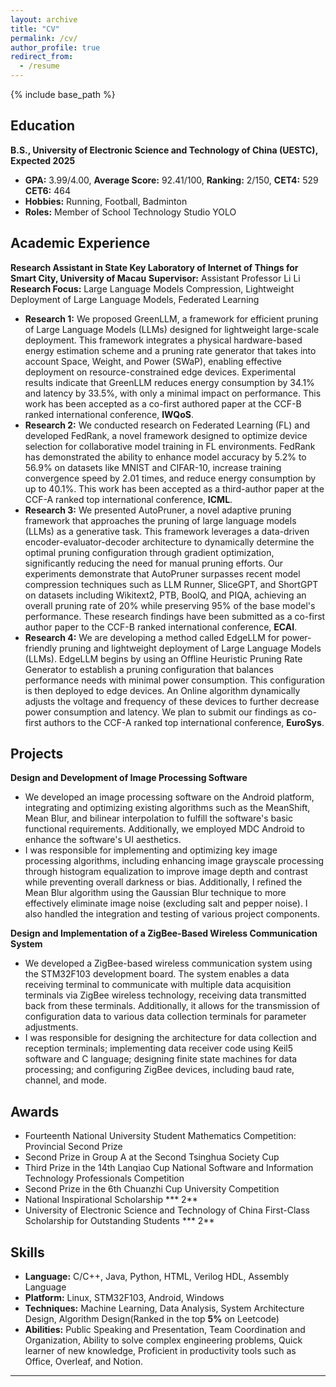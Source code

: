```yaml
---
layout: archive
title: "CV"
permalink: /cv/
author_profile: true
redirect_from:
  - /resume
---
```


{% include base_path %}

## Education
**B.S., University of Electronic Science and Technology of China (UESTC), Expected 2025**
- **GPA:** 3.99/4.00, **Average Score:** 92.41/100,  **Ranking:** 2/150,  **CET4:** 529 **CET6:** 464
- **Hobbies:** Running, Football, Badminton
- **Roles:** Member of School Technology Studio YOLO

## Academic Experience 
**Research Assistant in State Key Laboratory of Internet of Things for Smart City, University of Macau**
**Supervisor:** Assistant Professor Li Li
**Research Focus:** Large Language Models Compression, Lightweight Deployment of Large Language Models, Federated Learning
- **Research 1:** We proposed GreenLLM, a framework for efficient pruning of Large Language Models (LLMs) designed for lightweight large-scale deployment. This framework integrates a physical hardware-based energy estimation scheme and a pruning rate generator that takes into account Space, Weight, and Power (SWaP), enabling effective deployment on resource-constrained edge devices. Experimental results indicate that GreenLLM reduces energy consumption by 34.1% and latency by 33.5%, with only a minimal impact on performance. This work has been accepted as a co-first authored paper at the CCF-B ranked international conference, **IWQoS**.
- **Research 2:** We conducted research on Federated Learning (FL) and developed FedRank, a novel framework designed to optimize device selection for collaborative model training in FL environments. FedRank has demonstrated the ability to enhance model accuracy by 5.2% to 56.9% on datasets like MNIST and CIFAR-10, increase training convergence speed by 2.01 times, and reduce energy consumption by up to 40.1%. This work has been accepted as a third-author paper at the CCF-A ranked top international conference, **ICML**.
- **Research 3:** We presented AutoPruner, a novel adaptive pruning framework that approaches the pruning of large language models (LLMs) as a generative task. This framework leverages a data-driven encoder-evaluator-decoder architecture to dynamically determine the optimal pruning configuration through gradient optimization, significantly reducing the need for manual pruning efforts. Our experiments demonstrate that AutoPruner surpasses recent model compression techniques such as LLM Runner, SliceGPT, and ShortGPT on datasets including Wikitext2, PTB, BoolQ, and PIQA, achieving an overall pruning rate of 20% while preserving 95% of the base model's performance. These research findings have been submitted as a co-first author paper to the CCF-B ranked international conference, **ECAI**.
- **Research 4:** We are developing a method called EdgeLLM for power-friendly pruning and lightweight deployment of Large Language Models (LLMs). EdgeLLM begins by using an Offline Heuristic Pruning Rate Generator to establish a pruning configuration that balances performance needs with minimal power consumption. This configuration is then deployed to edge devices. An Online algorithm dynamically adjusts the voltage and frequency of these devices to further decrease power consumption and latency. We plan to submit our findings as co-first authors to the CCF-A ranked top international conference, **EuroSys**.

## Projects
**Design and Development of Image Processing Software**
- We developed an image processing software on the Android platform, integrating and optimizing existing algorithms such as the MeanShift, Mean Blur, and bilinear interpolation to fulfill the software's basic functional requirements. Additionally, we employed MDC Android to enhance the software's UI aesthetics.
- I was responsible for implementing and optimizing key image processing algorithms, including enhancing image grayscale processing through histogram equalization to improve image depth and contrast while preventing overall darkness or bias. Additionally, I refined the Mean Blur algorithm using the Gaussian Blur technique to more effectively eliminate image noise (excluding salt and pepper noise). I also handled the integration and testing of various project components.

**Design and Implementation of a ZigBee-Based Wireless Communication System**
- We developed a ZigBee-based wireless communication system using the STM32F103 development board. The system enables a data receiving terminal to communicate with multiple data acquisition terminals via ZigBee wireless technology, receiving data transmitted back from these terminals. Additionally, it allows for the transmission of configuration data to various data collection terminals for parameter adjustments.
- I was responsible for designing the architecture for data collection and reception terminals; implementing data receiver code using Keil5 software and C language; designing finite state machines for data processing; and configuring ZigBee devices, including baud rate, channel, and mode.

## Awards
- Fourteenth National University Student Mathematics Competition: Provincial Second Prize
- Second Prize in Group A at the Second Tsinghua Society Cup
- Third Prize in the 14th Lanqiao Cup National Software and Information Technology Professionals Competition
- Second Prize in the 6th Chuanzhi Cup University Competition
- National Inspirational Scholarship *** 2**
- University of Electronic Science and Technology of China First-Class Scholarship for Outstanding Students *** 2**

## Skills
- **Language:** C/C++, Java, Python, HTML, Verilog HDL, Assembly Language
- **Platform:** Linux, STM32F103, Android, Windows
- **Techniques:** Machine Learning, Data Analysis, System Architecture Design, Algorithm Design(Ranked in the top **5%** on Leetcode)
- **Abilities:** Public Speaking and Presentation, Team Coordination and Organization, Ability to solve complex engineering problems, Quick learner of new knowledge, Proficient in productivity tools such as Office, Overleaf, and Notion.

-----

